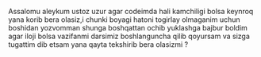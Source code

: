 Assalomu aleykum ustoz uzur agar codeimda hali kamchiligi bolsa keynroq yana korib bera olasiz,i chunki boyagi hatoni togirlay olmaganim uchun boshidan yozvomman shunga boshqattan ochib yuklashga bajbur boldim agar iloji bolsa vazifanmi darsimiz boshlanguncha qilib qoyursam va sizga tugattim dib etsam yana qayta tekshirib bera olasizmi ?
